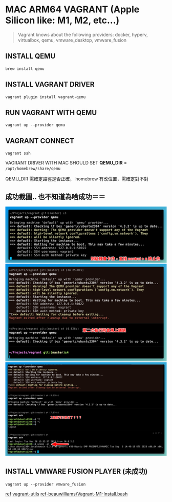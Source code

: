# MAC ARM64 VAGRANT (Apple Silicon like: M1, M2, etc...)

> Vagrant knows about the following providers: docker, hyperv, virtualbox, qemu, vmware_desktop, vmware_fusion

## INSTALL QEMU

```
brew install qemu
```

## INSTALL VAGRANT DRIVER

```
vagrant plugin install vagrant-qemu
```

## RUN VAGRANT WITH QEMU

```
vagrant up --provider qemu
```

## VAGRANT CONNECT
```
vagrant ssh
```

VAGRANT DRIVER WITH MAC SHOULD SET **QEMU_DIR** = `/opt/homebrew/share/qemu`

QEMU_DIR 需確定路徑是否正確， homebrew 有改位置，需確定對不對


## 成功截圖.. 也不知道為啥成功＝＝
![step1](./assets/step1.png)
![step2](./assets/step2.png)
![step3](./assets/step3.png)

## INSTALL VMWARE FUSION PLAYER (未成功)

```
vagrant up --provider vmware_fusion
```
[ref](https://sloopstash.com/blog/how-to-build-vm-on-apple-m1-m2-chip-mac-with-vmware-fusion-and-vagrant.html)
[vagrant-utils](https://developer.hashicorp.com/vagrant/install/vmware)
[ref-beauwilliams/Vagrant-M1-Install.bash](https://gist.github.com/beauwilliams/69eabc42e540a309f53d55c4b8e6ffe3)